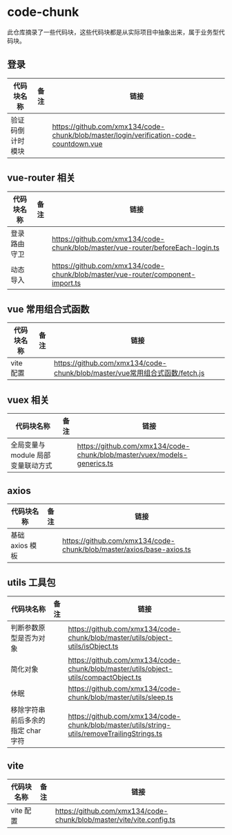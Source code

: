 # code-chunk

此仓库摘录了一些代码块，这些代码块都是从实际项目中抽象出来，属于业务型代码块。

## 登录

| 代码块名称       | 备注 | 链接                                                                                   |
| ---------------- | ---- | -------------------------------------------------------------------------------------- |
| 验证码倒计时模块 |      | https://github.com/xmx134/code-chunk/blob/master/login/verification-code-countdown.vue |

## vue-router 相关

| 代码块名称   | 备注 | 链接                                                                            |
| ------------ | ---- | ------------------------------------------------------------------------------- |
| 登录路由守卫 |      | https://github.com/xmx134/code-chunk/blob/master/vue-router/beforeEach-login.ts |
| 动态导入     |      | https://github.com/xmx134/code-chunk/blob/master/vue-router/component-import.ts |

## vue 常用组合式函数

| 代码块名称 | 备注 | 链接                                                                        |
| ---------- | ---- | --------------------------------------------------------------------------- |
| vite 配置  |      | https://github.com/xmx134/code-chunk/blob/master/vue常用组合式函数/fetch.js |

## vuex 相关

| 代码块名称                         | 备注 | 链接                                                                     |
| ---------------------------------- | ---- | ------------------------------------------------------------------------ |
| 全局变量与 module 局部变量联动方式 |      | https://github.com/xmx134/code-chunk/blob/master/vuex/models-generics.ts |

## axios

| 代码块名称      | 备注 | 链接                                                                 |
| --------------- | ---- | -------------------------------------------------------------------- |
| 基础 axios 模板 |      | https://github.com/xmx134/code-chunk/blob/master/axios/base-axios.ts |

## utils 工具包

| 代码块名称                         | 备注 | 链接                                                                                         |
| ---------------------------------- | ---- | -------------------------------------------------------------------------------------------- |
| 判断参数原型是否为对象             |      | https://github.com/xmx134/code-chunk/blob/master/utils/object-utils/isObject.ts              |
| 简化对象                           |      | https://github.com/xmx134/code-chunk/blob/master/utils/object-utils/compactObject.ts         |
| 休眠                               |      | https://github.com/xmx134/code-chunk/blob/master/utils/sleep.ts                              |
| 移除字符串前后多余的指定 char 字符 |      | https://github.com/xmx134/code-chunk/blob/master/utils/string-utils/removeTrailingStrings.ts |

## vite

| 代码块名称 | 备注 | 链接                                                                 |
| ---------- | ---- | -------------------------------------------------------------------- |
| vite 配置  |      | https://github.com/xmx134/code-chunk/blob/master/vite/vite.config.ts |
